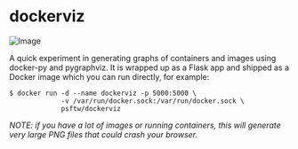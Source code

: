 dockerviz
===========

![Image](../blob/master/containers.png?raw=true)

A quick experiment in generating graphs of containers and images using
docker-py and pygraphviz.  It is wrapped up as a Flask app and shipped as a
Docker image which you can run directly, for example:

    $ docker run -d --name dockerviz -p 5000:5000 \
                 -v /var/run/docker.sock:/var/run/docker.sock \
                 psftw/dockerviz

*NOTE: if you have a lot of images or running containers, this will generate
very large PNG files that could crash your browser.*
